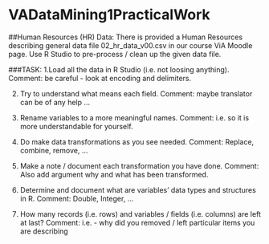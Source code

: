 # VADataMining1PracticalWork

##Human Resources (HR) Data:
There is provided a Human Resources describing general data file 02_hr_data_v00.csv in our 
course ViA Moodle page. Use R Studio to pre-process / clean up the given data file.

###TASK:
1.Load all the data in R Studio (i.e. not loosing anything).
Comment: be careful - look at encoding and delimiters.

2. Try to understand what means each field.
Comment: maybe translator can be of any help …

3. Rename variables to a more meaningful names.
Comment: i.e. so it is more understandable for yourself.

4. Do make data transformations as you see needed.
Comment: Replace, combine, remove, …

5. Make a note / document each transformation you have done.
Comment: Also add argument why and what has been transformed.

6. Determine and document what are variables’ data types and structures in R.
Comment: Double, Integer, … 

7. How many records (i.e. rows) and variables / fields (i.e. columns) are left at last?
Comment: i.e. - why did you removed / left particular items you are describing